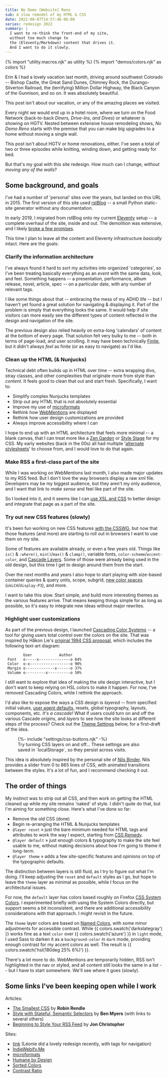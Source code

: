 ```yaml
---
title: No Demo [Website] Reno
sub: A slow remodel of my HTML & CSS
date: 2022-08-07T14:57:46-06:00
series: redesign 2022
summary: |
  I want to re-think the front-end of my site,
  without too much change to
  the (Eleventy/Markdown) content that drives it.
  And I want to do it slowly.
---
```


{% import "utility.macros.njk" as utility %}
{% import "demos/colors.njk" as colors %}

Erin & I had a lovely vacation last month,
driving around southwest Colorado --
Bishop Castle, the Great Sand Dunes,
Chimney Rock, the Durango-Silverton Railroad,
the (terrifying) Million Dollar Highway,
the Black Canyon of the Gunnison,
and so on.
It was absolutely beautiful.

This post isn't about our vacation,
or any of the amazing places we visited.

Every night we would end up in a hotel room,
where we turn on the Food Network
(back-to-back _Diners, Drive-Ins, and Dives_)
or whatever is showing on HGTV.
Nested between extensive house remodeling shows,
_No Demo Reno_ starts with the premise
that you can make big upgrades to a home
without moving a single wall.

This post isn't about HGTV or home renovations, either.
I've seen a total of two or three episodes
while knitting, winding down,
and getting ready for bed.

But that's my goal with this site redesign.
How much can I change,
_without moving any of the walls_?

## Some background, and goals

I've had a number of 'personal' sites over the years,
but landed on this URL in 2015.
The first version of this site
used [rstBlog](https://github.com/mitsuhiko/rstblog) --
a small Python static-site generator
without any documentation.

<!--
2002-2006 » goshen college student page?
2006-2010 » [Wordpress] meyerbros.org
2008-2011 » [static] eric.dirtcircle.com
2011-2012 » [tumblr] eric.andmeyer.com
2012-2014 » [rstBlog] eric.andmeyer.com
2014-2015 » [rstBlog] ericsuzanne.com
2015-2019 » [rstBlog] miriamsuzanne.com
2019-.... » [Eleventy] miriamsuzanne.com
-->

In early 2019,
I migrated from rstBlog
onto my current [Eleventy](https://www.11ty.dev/) setup --
a complete overhaul of the site,
inside and out.
The demolition was extensive,
and I likely
[broke a few promises](/2022/06/17/hit-publish/).

This time
I plan to leave all the
content and Eleventy infrastructure
_basically_ intact.
Here are the goals:

### Clarify the information architecture

I've always found it hard
to sort my activities
into organized 'categories',
so I've been treating basically everything
as an _event_
with the same data, look, and feel.
Something happens --
a presentation, performance, album release, novel, article, spec --
on a particular date,
with any number of relevant tags.

I like some things about that --
embracing the mess of my ADHD life --
but I haven't yet found a great solution
for navigating & displaying it.
Part of the problem is simply that
everything looks the same.
It would help if site visitors
can more easily see the different types of content
reflected in the design and navigation of the site.

The previous design also relied heavily
on extra-long 'calendars' of content
at the bottom of every page.
That solution felt very bulky to me --
both in terms of page-load,
and user scrolling.
It may have been
technically [Finite](https://humanebydesign.com/principles/finite/),
but it didn't always _feel_ as finite
(or as easy to navigate)
as I'd like.

### Clean up the HTML (& Nunjucks)

Technical debt often builds up in HTML over time --
extra wrapping divs, stray classes,
and other complexities
that originate more from style than _content_.
It feels good to clean that out and start fresh.
Specifically, I want to:

- Simplify complex Nunjucks templates
- Strip out any HTML that is not absolutely essential
- Improve my use of [microformats](https://microformats.org/)
- Rethink how [WebMentions](/2022/06/04/indiweb/) are displayed
- Rethink how user design customizations are provided
- Always improve accessibility where I can

I hope to end up with an HTML architecture
that feels more minimal --
a blank canvas,
that I can treat more like a
[Zen Garden](https://www.csszengarden.com/)
or
[Style Stage](https://stylestage.dev/)
for my CSS.
My early websites
(back in the 00s)
all had multiple
'[alternate stylesheets](https://alistapart.com/article/alternate/)'
to choose from,
and I would love to do that again.

### Make RSS a first-class part of the site

While I was working on WebMentions last month,
I also made major updates to my RSS feed.
But I don't love the way browsers
display a raw xml file.
Developers may be my biggest audience,
but they aren't my only audience,
and I want that link to _make sense_
and feel like part of the site.

So I looked into it,
and it seems like I can
[use XSL and CSS](https://jonchristopher.us/blog/beginning-to-style-your-rss-feed/)
to better design and integrate that page
as a part of the site.

### Try out new CSS features (slowly)

It's been fun
working on new CSS features
[with the CSSWG](/orgs/csswg/),
but now that those features
(and more)
are starting to roll out in browsers
I want to use them on my site.

Some of features
are available already,
or even a few years old.
Things like
`is()` & `:where()`,
`min()`/`max()` & `clamp()`,
variable fonts,
`color-scheme`/`accent-color`,
and [Cascade Layers](/2022/02/21/layers-guide/).
Some of those were already
being used in the old design,
but this time I get to design around them from the start.

Over the next months and years
I also hope to start playing with
size-based container queries & query units,
scope,
subgrid,
[new color spaces](https://lea.verou.me/2020/04/lch-colors-in-css-what-why-and-how/)
(`okLCH`/`display-P3`),
and more.

I want to take this slow.
Start simple,
and build more interesting themes
as the various features arrive.
That means keeping things simple
for as long as possible,
so it's easy to integrate new ideas
without major rewrites.

### Highlight user customizations

As part of the previous design,
I launched
[Cascading Color Systems](https://www.oddbird.net/cascading-colors/) --
a tool for giving users
total control over the colors on the site.
That was inspired by Håkon Lie's
[original 1994 CSS proposal](https://www.w3.org/People/howcome/p/cascade.html),
which includes the following
text-art diagram:

```
        User            Author
 Font   o-----x--------------o 64%
 Color  o-x------------------o 90%
 Margin o-------------x------o 37%
 Volume o---------x----------o 50%
```

I still want to explore that idea
of making the site design interactive,
but I don't want to keep relying on
HSL colors to make it happen.
For now, I've removed Cascading Colors,
while I rethink the approach.

I'd also like to expose the ways
a CSS design is _layered_ --
from specified initial values,
[user agent defaults](/2022/07/04/body-margin-8px/),
resets, global typography,
layouts, components, etc.
_It's a cascade!_
What if users could turn on and off
the various Cascade _origins_,
and _layers_
to see how the site looks
at different steps of the process?
Check out the [Theme Settings](#settings) below,
for a first-draft of the idea.

<figure>
<section data-options="css" aria-label="style layers">
  {%- include "settings/css-buttons.njk" -%}
</section>
<figcaption>
  Try turning CSS layers on and off...
  These settings are also saved in `localStorage`,
  so they persist across visits.
</figcaption>
</figure>

This idea is absolutely
inspired by the personal site of
[Nils Binder](https://ichimnetz.com/).
Nils provides a slider from 0 to 865 lines of CSS,
with animated transitions between the styles.
It's a lot of fun,
and I recommend checking it out.

## The order of things

My instinct was to strip out all CSS,
and then work on getting the HTML cleaned up
while my site remains 'naked' of style.
I didn't quite do that,
but I'm aiming for something close.
Here's what I've done so far:

- Remove the old CSS (done)
- Begin re-arranging the HTML & Nunjucks templates
- `@layer reset` »
  just the bare minimum needed
  for HTML tags and attributes to work the way I expect,
  starting from [CSS Remedy](https://github.com/jensimmons/cssremedy).
- `@layer default` »
  just enough colors & typography
  to make the site feel usable to me,
  without making decisions about
  how I'm going to theme it long-term.
- `@layer theme` »
  adds a few site-specific features and opinions
  on top of the typographic defaults.

The distinction between layers is still fluid,
as I try to figure out what I'm doing.
I'll keep adjusting the `reset` and `default` styles as I go,
but hope to leave the `theme` layer
as minimal as possible,
while I focus on the architectural issues.

For now,
the `default` layer has colors based roughly on Firefox
[CSS System Colors](https://www.w3.org/TR/css-color-4/#css-system-colors).
I experimented briefly with using
the System Colors directly,
but support seems a bit inconsistent,
and there are additional accessibility considerations
with that approach.
I might revisit in the future.

The `theme` layer colors
are based on [Named Colors](https://www.w3.org/TR/css-color-4/#named-colors),
with some minor adjustments for accessible contrast.
While {{ colors.swatch('darkslategray') }}
works fine as a text `color`
over {{ colors.swatch('azure') }}
in `light` mode,
I used Sass to darken it
as a `background-color` in `dark` mode,
providing enough contrast for my accent colors as well.
The result is {{ colors.swatch('hsl(180deg 25% 6%)') }}.

There's a lot more to do.
WebMentions are temporarily hidden,
RSS isn't highlighted in the nav or styled,
and all content still looks the same in a list --
but I have to start somewhere.
We'll see where it goes (slowly).

## Some links I've been keeping open while I work

Articles:

- [The Smallest CSS](https://www.robinrendle.com/notes/the-smallest-css/)
  by **Robin Rendle**
- [Style with Stateful, Semantic Selectors](https://benmyers.dev/blog/semantic-selectors/)
  by **Ben Myers** (with links to several others)
- [Beginning to Style Your RSS Feed](https://jonchristopher.us/blog/beginning-to-style-your-rss-feed/)
  by **Jon Christopher**

Sites:

- [tink](https://tink.uk/)
  (Léonie did a lovely redesign recently, with tags for navigation)
- [IndieWebify.Me](https://indiewebify.me/)
- [microformats](https://microformats.org/wiki/microformats2)
- [Humane by Design](https://humanebydesign.com/)
- [Sorted Colors](https://enes.in/sorted-colors/)
- [Contrast Ratio](https://contrast-ratio.com/)
